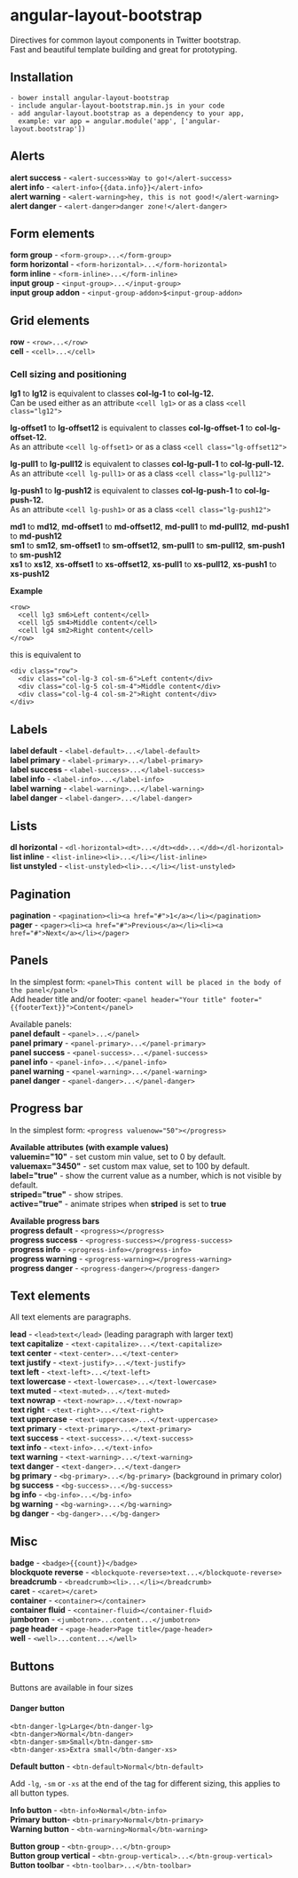 # angular-layout-bootstrap

Directives for common layout components in Twitter bootstrap.   
Fast and beautiful template building and great for prototyping.

## Installation
```
- bower install angular-layout-bootstrap
- include angular-layout-bootstrap.min.js in your code
- add angular-layout.bootstrap as a dependency to your app, 
  example: var app = angular.module('app', ['angular-layout.bootstrap'])
```

## Alerts
**alert success** - `<alert-success>Way to go!</alert-success>`   
**alert info** - `<alert-info>{{data.info}}</alert-info>`  
**alert warning** - `<alert-warning>hey, this is not good!</alert-warning>`  
**alert danger** - `<alert-danger>danger zone!</alert-danger>` 

## Form elements
**form group** - `<form-group>...</form-group>`    
**form horizontal** - `<form-horizontal>...</form-horizontal>`  
**form inline** - `<form-inline>...</form-inline>`  
**input group** - `<input-group>...</input-group>`  
**input group addon** - `<input-group-addon>$<input-group-addon>`  

## Grid elements
**row** - `<row>...</row>`  
**cell** - `<cell>...</cell>`

### Cell sizing and positioning

**lg1** to **lg12** is equivalent to classes **col-lg-1** to **col-lg-12.**   
Can be used either as an attribute `<cell lg1>` or as a class `<cell class="lg12">`

**lg-offset1** to **lg-offset12** is equivalent to classes **col-lg-offset-1** to **col-lg-offset-12.**  
As an attribute `<cell lg-offset1>` or as a class `<cell class="lg-offset12">`

**lg-pull1** to **lg-pull12** is equivalent to classes **col-lg-pull-1** to **col-lg-pull-12.**  
As an attribute `<cell lg-pull1>` or as a class `<cell class="lg-pull12">`

**lg-push1** to **lg-push12** is equivalent to classes **col-lg-push-1** to **col-lg-push-12.**  
As an attribute `<cell lg-push1>` or as a class `<cell class="lg-push12">`

**md1** to **md12**, **md-offset1** to **md-offset12**, **md-pull1** to **md-pull12**, **md-push1** to **md-push12**  
**sm1** to **sm12**, **sm-offset1** to **sm-offset12**, **sm-pull1** to **sm-pull12**, **sm-push1** to **sm-push12**   
**xs1** to **xs12**, **xs-offset1** to **xs-offset12**, **xs-pull1** to **xs-pull12**, **xs-push1** to **xs-push12**

**Example**
```
<row>
  <cell lg3 sm6>Left content</cell>
  <cell lg5 sm4>Middle content</cell>
  <cell lg4 sm2>Right content</cell>
</row>
```
this is equivalent to
```
<div class="row">
  <div class="col-lg-3 col-sm-6">Left content</div>
  <div class="col-lg-5 col-sm-4">Middle content</div>
  <div class="col-lg-4 col-sm-2">Right content</div>
</div>
```

## Labels
**label default** - `<label-default>...</label-default>`    
**label primary** - `<label-primary>...</label-primary>`    
**label success** - `<label-success>...</label-success>`    
**label info** - `<label-info>...</label-info>`    
**label warning** - `<label-warning>...</label-warning>`    
**label danger** - `<label-danger>...</label-danger>`    

## Lists
**dl horizontal** - `<dl-horizontal><dt>...</dt><dd>...</dd></dl-horizontal>`  
**list inline** - `<list-inline><li>...</li></list-inline>`  
**list unstyled** - `<list-unstyled><li>...</li></list-unstyled>` 

## Pagination 
**pagination** - `<pagination><li><a href="#">1</a></li></pagination>`  
**pager** - `<pager><li><a href="#">Previous</a></li><li><a href="#">Next</a></li></pager>` 

## Panels

In the simplest form: `<panel>This content will be placed in the body of the panel</panel>`  
Add header title and/or footer: `<panel header="Your title" footer="{{footerText}}">Content</panel>`

Available panels:  
**panel default** - `<panel>...</panel>`  
**panel primary** - `<panel-primary>...</panel-primary>`  
**panel success** - `<panel-success>...</panel-success>`  
**panel info** - `<panel-info>...</panel-info>`  
**panel warning** - `<panel-warning>...</panel-warning>`   
**panel danger** - `<panel-danger>...</panel-danger>`  

## Progress bar
In the simplest form: `<progress valuenow="50"></progress>` 

**Available attributes (with example values)**  
**valuemin="10"** - set custom min value, set to 0 by default.  
**valuemax="3450"** - set custom max value, set to 100 by default.     
**label="true"** - show the current value as a number, which is not visible by default.  
**striped="true"** - show stripes.    
**active="true"** - animate stripes when **striped** is set to **true**  

**Available progress bars**   
**progress default** - `<progress></progress>`  
**progress success** - `<progress-success></progress-success>`  
**progress info** - `<progress-info></progress-info>`  
**progress warning** - `<progress-warning></progress-warning>`   
**progress danger** - `<progress-danger></progress-danger>`  

## Text elements  
All text elements are paragraphs.  

**lead** - `<lead>text</lead>` (leading paragraph with larger text)    
**text capitalize** - `<text-capitalize>...</text-capitalize>`   
**text center** - `<text-center>...</text-center>`   
**text justify** - `<text-justify>...</text-justify>`  
**text left** - `<text-left>...</text-left>`   
**text lowercase** - `<text-lowercase>...</text-lowercase>`   
**text muted** - `<text-muted>...</text-muted>`   
**text nowrap** - `<text-nowrap>...</text-nowrap>`   
**text right** - `<text-right>...</text-right>`   
**text uppercase** - `<text-uppercase>...</text-uppercase>`   
**text primary** - `<text-primary>...</text-primary>`   
**text success** - `<text-success>...</text-success>`     
**text info** - `<text-info>...</text-info>`   
**text warning** - `<text-warning>...</text-warning>`   
**text danger** - `<text-danger>...</text-danger>`   
**bg primary** - `<bg-primary>...</bg-primary>` (background in primary color)  
**bg success** - `<bg-success>...</bg-success>`   
**bg info** - `<bg-info>...</bg-info>`   
**bg warning** - `<bg-warning>...</bg-warning>`   
**bg danger** - `<bg-danger>...</bg-danger>`   

## Misc
**badge** - `<badge>{{count}}</badge>`  
**blockquote reverse** - `<blockquote-reverse>text...</blockquote-reverse>`  
**breadcrumb** - `<breadcrumb><li>...</li></breadcrumb>`  
**caret** - `<caret></caret>`  
**container** - `<container></container>`  
**container fluid** - `<container-fluid></container-fluid>`  
**jumbotron** - `<jumbotron>...content...</jumbotron>`  
**page header** - `<page-header>Page title</page-header>`  
**well** - `<well>...content...</well>`  
## Buttons

Buttons are available in four sizes

#### Danger button
```
<btn-danger-lg>Large</btn-danger-lg>
<btn-danger>Normal</btn-danger>
<btn-danger-sm>Small</btn-danger-sm>
<btn-danger-xs>Extra small</btn-danger-xs>
```

**Default button** - `<btn-default>Normal</btn-default>`

Add ``-lg``, ``-sm`` or ``-xs`` at the end of the tag for different sizing, this applies to all button types.

**Info button** - `<btn-info>Normal</btn-info>`  
**Primary button**- `<btn-primary>Normal</btn-primary>`  
**Warning button** - `<btn-warning>Normal</btn-warning>`    

**Button group** - `<btn-group>...</btn-group>`  
**Button group vertical** - `<btn-group-vertical>...</btn-group-vertical>`  
**Button toolbar** - `<btn-toolbar>...</btn-toolbar>`     

